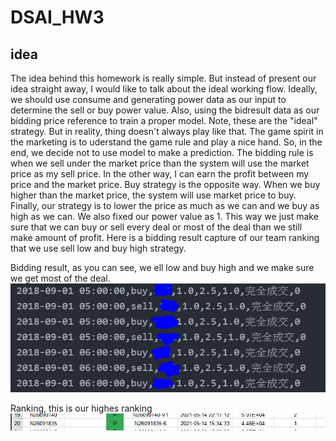 # DSAI_HW3

## idea
The idea behind this homework is really simple. But instead of present our idea straight away, I would like to talk about the ideal working flow. Ideally, we should use consume and generating power data as our input to determine the sell or buy power value. Also, using the bidresult data as our bidding price reference to train a proper model. Note, these are the "ideal" strategy. But in reality, thing doesn't always play like that. The game spirit in the marketing is to uderstand the game rule and play a nice hand. So, in the end, we decide not to use model to make a prediction. The bidding rule is when we sell under the market price than the system will use the market price as my sell price. In the other way, I can earn the profit between my price and the market price. Buy strategy is the opposite way. When we buy higher than the market price, the system will use market price to buy. Finally, our strategy is to lower the price as much as we can and we buy as high as we can. We also fixed our power value as 1. This way we just make sure that we can buy or sell every deal or most of the deal than we still make amount of profit. Here is a bidding result capture of our team ranking that we use sell low and buy high strategy.

Bidding result, as you can see, we ell low and buy high and we make sure we get most of the deal.
![image](./bid.PNG)

Ranking, this is our highes ranking
![image](./rank.PNG)

